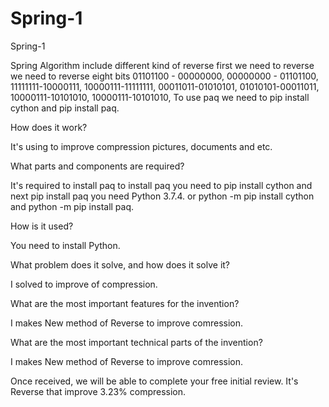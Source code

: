 # Spring-1
Spring-1

Spring Algorithm include different kind of reverse first we need to reverse we need to reverse eight bits 01101100 - 00000000, 00000000 - 01101100, 11111111-10000111, 10000111-11111111, 00011011-01010101, 01010101-00011011, 10000111-10101010, 10000111-10101010, To use paq we need to pip install cython and pip install paq.


How does it work?

 

It's using to improve compression pictures, documents and etc.

 

What parts and components are required?

 

It's required to install paq to install paq you need to pip install cython and next pip install paq you need Python 3.7.4. or python -m pip install cython and python -m pip install paq.

 

How is it used?

 

You need to install Python.  

 

What problem does it solve, and how does it solve it?

 

I solved to improve of compression.

 

What are the most important features for the invention?

 

I makes New method of Reverse to improve comression.

 

What are the most important technical parts of the invention?

 

I makes New method of Reverse to improve comression.




 

Once received, we will be able to complete your free initial review.
It's Reverse that improve 3.23% compression.
